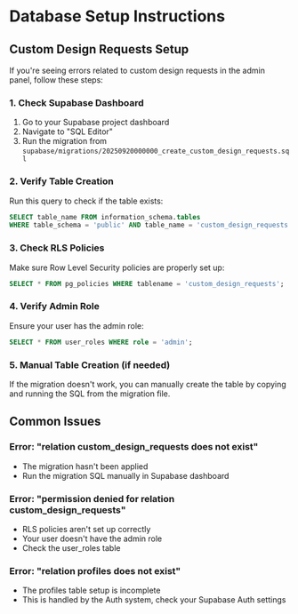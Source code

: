 # Database Setup Instructions

## Custom Design Requests Setup

If you're seeing errors related to custom design requests in the admin panel, follow these steps:

### 1. Check Supabase Dashboard
1. Go to your Supabase project dashboard
2. Navigate to "SQL Editor"
3. Run the migration from `supabase/migrations/20250920000000_create_custom_design_requests.sql`

### 2. Verify Table Creation
Run this query to check if the table exists:
```sql
SELECT table_name FROM information_schema.tables 
WHERE table_schema = 'public' AND table_name = 'custom_design_requests';
```

### 3. Check RLS Policies
Make sure Row Level Security policies are properly set up:
```sql
SELECT * FROM pg_policies WHERE tablename = 'custom_design_requests';
```

### 4. Verify Admin Role
Ensure your user has the admin role:
```sql
SELECT * FROM user_roles WHERE role = 'admin';
```

### 5. Manual Table Creation (if needed)
If the migration doesn't work, you can manually create the table by copying and running the SQL from the migration file.

## Common Issues

### Error: "relation custom_design_requests does not exist"
- The migration hasn't been applied
- Run the migration SQL manually in Supabase dashboard

### Error: "permission denied for relation custom_design_requests"
- RLS policies aren't set up correctly
- Your user doesn't have the admin role
- Check the user_roles table

### Error: "relation profiles does not exist"
- The profiles table setup is incomplete
- This is handled by the Auth system, check your Supabase Auth settings